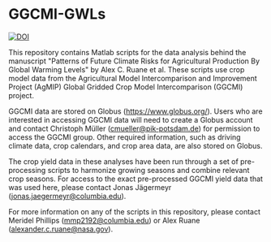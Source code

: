# GGCMI-GWLs
[![DOI](https://zenodo.org/badge/604862065.svg)](https://zenodo.org/badge/latestdoi/604862065)

This repository contains Matlab scripts for the data analysis behind the manuscript "Patterns of Future Climate Risks for Agricultural Production By Global Warming Levels" by Alex C. Ruane et al. These scripts use crop model data from the Agricultural Model Intercomparison and Improvement Project (AgMIP) Global Gridded Crop Model Intercomparison (GGCMI) project. 

GGCMI data are stored on Globus (https://www.globus.org/). Users who are interested in accessing GGCMI data will need to create a Globus account and contact Christoph Müller (cmueller@pik-potsdam.de) for permission to access the GGCMI group. Other required information, such as driving climate data, crop calendars, and crop area data, are also stored on Globus.

The crop yield data in these analyses have been run through a set of pre-processing scripts to harmonize growing seasons and combine relevant crop seasons. For access to the exact pre-processed GGCMI yield data that was used here, please contact Jonas Jägermeyr (jonas.jaegermeyr@columbia.edu). 

For more information on any of the scripts in this repository, please contact Meridel Phillips (mmp2192@columbia.edu) or Alex Ruane (alexander.c.ruane@nasa.gov).
